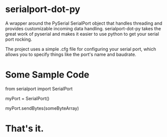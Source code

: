 serialport-dot-py
=

A wrapper around the PySerial SerialPort object that handles threading and provides customizable incoming data handling.
serialport-dot-py takes the great work of pyserial and makes it easier to use python to get your serial port rocking.

The project uses a simple .cfg file for configuring your serial port, which allows you to specify things like the port's 
name and baudrate.

Some Sample Code
=

from serialport import SerialPort

myPort = SerialPort()

myPort.sendBytes(someByteArray)


That's it.
=
